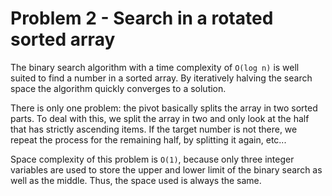 # Problem 2 - Search in a rotated sorted array

The binary search algorithm with a time complexity of `O(log n)` is well suited
to find a number in a sorted array. By iteratively halving the search space
the algorithm quickly converges to a solution.

There is only one problem: the pivot basically splits the array in two sorted
parts. To deal with this, we split the array in two and only look at the half
that has strictly ascending items. If the target number is not there, we repeat
the process for the remaining half, by splitting it again, etc...

Space complexity of this problem is `O(1)`, because only three integer
variables are used to store the upper and lower limit of the binary search as
well as the middle. Thus, the space used is always the same.
